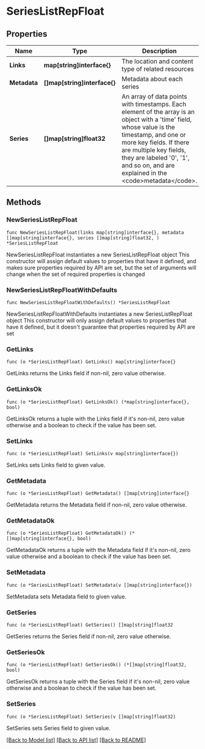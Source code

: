 # SeriesListRepFloat

## Properties

Name | Type | Description | Notes
------------ | ------------- | ------------- | -------------
**Links** | **map[string]interface{}** | The location and content type of related resources | 
**Metadata** | **[]map[string]interface{}** | Metadata about each series | 
**Series** | **[]map[string]float32** | An array of data points with timestamps. Each element of the array is an object with a &#39;time&#39; field, whose value is the timestamp, and one or more key fields. If there are multiple key fields, they are labeled &#39;0&#39;, &#39;1&#39;, and so on, and are explained in the &lt;code&gt;metadata&lt;/code&gt;. | 

## Methods

### NewSeriesListRepFloat

`func NewSeriesListRepFloat(links map[string]interface{}, metadata []map[string]interface{}, series []map[string]float32, ) *SeriesListRepFloat`

NewSeriesListRepFloat instantiates a new SeriesListRepFloat object
This constructor will assign default values to properties that have it defined,
and makes sure properties required by API are set, but the set of arguments
will change when the set of required properties is changed

### NewSeriesListRepFloatWithDefaults

`func NewSeriesListRepFloatWithDefaults() *SeriesListRepFloat`

NewSeriesListRepFloatWithDefaults instantiates a new SeriesListRepFloat object
This constructor will only assign default values to properties that have it defined,
but it doesn't guarantee that properties required by API are set

### GetLinks

`func (o *SeriesListRepFloat) GetLinks() map[string]interface{}`

GetLinks returns the Links field if non-nil, zero value otherwise.

### GetLinksOk

`func (o *SeriesListRepFloat) GetLinksOk() (*map[string]interface{}, bool)`

GetLinksOk returns a tuple with the Links field if it's non-nil, zero value otherwise
and a boolean to check if the value has been set.

### SetLinks

`func (o *SeriesListRepFloat) SetLinks(v map[string]interface{})`

SetLinks sets Links field to given value.


### GetMetadata

`func (o *SeriesListRepFloat) GetMetadata() []map[string]interface{}`

GetMetadata returns the Metadata field if non-nil, zero value otherwise.

### GetMetadataOk

`func (o *SeriesListRepFloat) GetMetadataOk() (*[]map[string]interface{}, bool)`

GetMetadataOk returns a tuple with the Metadata field if it's non-nil, zero value otherwise
and a boolean to check if the value has been set.

### SetMetadata

`func (o *SeriesListRepFloat) SetMetadata(v []map[string]interface{})`

SetMetadata sets Metadata field to given value.


### GetSeries

`func (o *SeriesListRepFloat) GetSeries() []map[string]float32`

GetSeries returns the Series field if non-nil, zero value otherwise.

### GetSeriesOk

`func (o *SeriesListRepFloat) GetSeriesOk() (*[]map[string]float32, bool)`

GetSeriesOk returns a tuple with the Series field if it's non-nil, zero value otherwise
and a boolean to check if the value has been set.

### SetSeries

`func (o *SeriesListRepFloat) SetSeries(v []map[string]float32)`

SetSeries sets Series field to given value.



[[Back to Model list]](../README.md#documentation-for-models) [[Back to API list]](../README.md#documentation-for-api-endpoints) [[Back to README]](../README.md)



